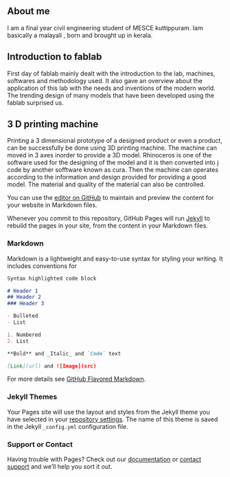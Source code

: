 ## About me
I am a final year civil engineering student of MESCE kuttippuram. Iam basically a malayali , born and brought up in kerala.
## Introduction to fablab
  First day of fablab mainly dealt with the introduction to the lab, machines, softwares and methodology used. It also gave an overview about the application of this lab with the needs and inventions of the modern world. The trending design of many models that have been developed using the fablab surprised us.
  ## 3 D printing machine
  Printing a 3 dimensional prototype of a designed product or even a product, can be successfully be done using 3D printing machine. The machine can moved in 3 axes inorder to provide a 3D model. Rhinoceros is one of the software used for the designing of the model and it is then converted into j code by another sofftware known as cura. Then the machine can operates according to the information and design provided  for providing a good model. The material and quality of the material can also be controlled.
  
You can use the [editor on GitHub](https://github.com/Thasneembanu/Thasneembanu.github.io/edit/master/README.md) to maintain and preview the content for your website in Markdown files.

Whenever you commit to this repository, GitHub Pages will run [Jekyll](https://jekyllrb.com/) to rebuild the pages in your site, from the content in your Markdown files.

### Markdown

Markdown is a lightweight and easy-to-use syntax for styling your writing. It includes conventions for

```markdown
Syntax highlighted code block

# Header 1
## Header 2
### Header 3

- Bulleted
- List

1. Numbered
2. List

**Bold** and _Italic_ and `Code` text

[Link](url) and ![Image](src)
```

For more details see [GitHub Flavored Markdown](https://guides.github.com/features/mastering-markdown/).

### Jekyll Themes

Your Pages site will use the layout and styles from the Jekyll theme you have selected in your [repository settings](https://github.com/Thasneembanu/Thasneembanu.github.io/settings). The name of this theme is saved in the Jekyll `_config.yml` configuration file.

### Support or Contact

Having trouble with Pages? Check out our [documentation](https://help.github.com/categories/github-pages-basics/) or [contact support](https://github.com/contact) and we’ll help you sort it out.
